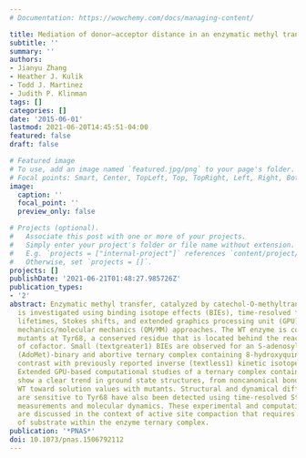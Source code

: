 ```yaml
---
# Documentation: https://wowchemy.com/docs/managing-content/

title: Mediation of donor–acceptor distance in an enzymatic methyl transfer reaction
subtitle: ''
summary: ''
authors:
- Jianyu Zhang
- Heather J. Kulik
- Todd J. Martinez
- Judith P. Klinman
tags: []
categories: []
date: '2015-06-01'
lastmod: 2021-06-20T14:45:51-04:00
featured: false
draft: false

# Featured image
# To use, add an image named `featured.jpg/png` to your page's folder.
# Focal points: Smart, Center, TopLeft, Top, TopRight, Left, Right, BottomLeft, Bottom, BottomRight.
image:
  caption: ''
  focal_point: ''
  preview_only: false

# Projects (optional).
#   Associate this post with one or more of your projects.
#   Simply enter your project's folder or file name without extension.
#   E.g. `projects = ["internal-project"]` references `content/project/deep-learning/index.md`.
#   Otherwise, set `projects = []`.
projects: []
publishDate: '2021-06-21T01:48:27.985726Z'
publication_types:
- '2'
abstract: Enzymatic methyl transfer, catalyzed by catechol-O-methyltransferase (COMT),
  is investigated using binding isotope effects (BIEs), time-resolved fluorescence
  lifetimes, Stokes shifts, and extended graphics processing unit (GPU)-based quantum
  mechanics/molecular mechanics (QM/MM) approaches. The WT enzyme is compared with
  mutants at Tyr68, a conserved residue that is located behind the reactive sulfur
  of cofactor. Small (textgreater1) BIEs are observed for an S-adenosylmethionine
  (AdoMet)-binary and abortive ternary complex containing 8-hydroxyquinoline, and
  contrast with previously reported inverse (textless1) kinetic isotope effects (KIEs).
  Extended GPU-based computational studies of a ternary complex containing catecholate
  show a clear trend in ground state structures, from noncanonical bond lengths for
  WT toward solution values with mutants. Structural and dynamical differences that
  are sensitive to Tyr68 have also been detected using time-resolved Stokes shift
  measurements and molecular dynamics. These experimental and computational results
  are discussed in the context of active site compaction that requires an ionization
  of substrate within the enzyme ternary complex.
publication: '*PNAS*'
doi: 10.1073/pnas.1506792112
---
```

